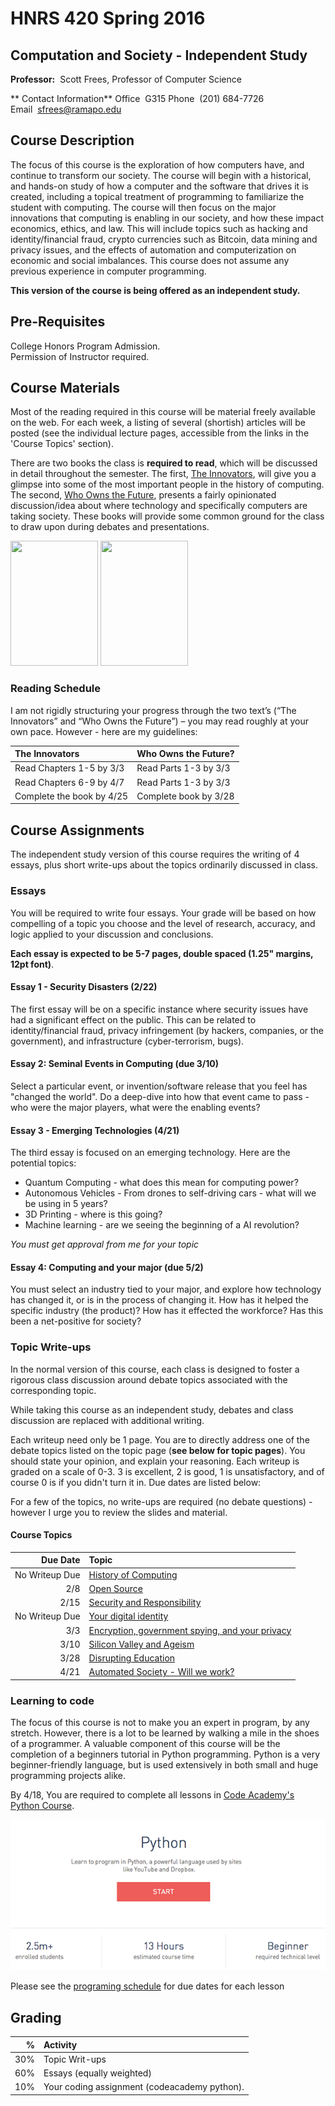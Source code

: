 # HNRS 420 Spring 2016
## Computation and Society - Independent Study

**Professor:**&nbsp;&nbsp;Scott Frees, Professor of Computer Science

** Contact Information**
Office&nbsp;&nbsp;G315
Phone&nbsp;&nbsp;(201) 684-7726
Email&nbsp;&nbsp;[sfrees@ramapo.edu](mailto:sfrees@ramapo.edu)

## Course Description
The focus of this course is the exploration of how computers have, and continue to transform our society.  The course will begin with a historical, and hands-on study of how a computer and the software that drives it is created, including a topical treatment of programming to familiarize the student with computing.  The course will then focus on the major innovations that computing is enabling in our society, and how these impact economics, ethics, and law.  This will include topics such as hacking and identity/financial fraud, crypto currencies such as Bitcoin, data mining and privacy issues, and the effects of automation and computerization on economic and social imbalances.  This course does not assume any previous experience in computer programming.

**This version of the course is being offered as an independent study.**

## Pre-Requisites

College Honors Program Admission.<br/>
Permission of Instructor required.

## Course Materials
Most of the reading required in this course will be material freely available on the web.  For each week, a listing of several (shortish) articles will be posted (see the individual lecture pages, accessible from the links in the 'Course Topics' section).

There are two books the class is **required to read**, which will be discussed in detail throughout the semester.  The first, [The Innovators](http://www.amazon.com/The-Innovators-Hackers-Geniuses-Revolution/dp/147670869X/ref=br_lf_m_239332_1_4_ttl?ie=UTF8&s=books&pf_rd_p=1953735202&pf_rd_s=center-2&pf_rd_t=1401&pf_rd_i=239332&pf_rd_m=ATVPDKIKX0DER&pf_rd_r=1GM630QHX1T0PM1CW3AB), will give you a glimpse into some of the most important people in the history of computing.  The second, [Who Owns the Future](http://www.amazon.com/exec/obidos/ASIN/1451654960/simonsayscom), presents a fairly opinionated discussion/idea about where technology and specifically computers are taking society.  These books will provide some common ground for the class to draw upon during debates and presentations.

<a href='http://www.amazon.com/The-Innovators-Hackers-Geniuses-Revolution/dp/147670869X/ref=br_lf_m_239332_1_4_ttl?ie=UTF8&s=books&pf_rd_p=1953735202&pf_rd_s=center-2&pf_rd_t=1401&pf_rd_i=239332&pf_rd_m=ATVPDKIKX0DER&pf_rd_r=1GM630QHX1T0PM1CW3AB'><img src='http://ecx.images-amazon.com/images/I/511TrOAlrqL.jpg' height='200' width='140'/></a> <a href='http://www.amazon.com/exec/obidos/ASIN/1451654960/simonsayscom'><img src='http://ecx.images-amazon.com/images/I/51H3Viz7ebL.jpg' height='200' width='140'/></a>

### Reading Schedule
I am not rigidly structuring your progress through the two text’s (“The Innovators” and “Who Owns the Future”) – you may read roughly at your own pace.  However - here are my guidelines:

| The Innovators   | Who Owns the Future?    |
|:------|:--------|
| Read Chapters 1-5 by 3/3|Read Parts 1-3 by 3/3 |
| Read Chapters 6-9 by 4/7|Read Parts 1-3 by 3/3 |
| Complete the book by 4/25|Complete book by 3/28 |

## Course Assignments
The independent study version of this course requires the writing of 4 essays, plus short write-ups about the topics ordinarily discussed in class.  

### Essays
You will be required to write four essays.  Your grade will be based on how compelling of a topic you choose and the level of research, accuracy, and logic applied to your discussion and conclusions.  

**Each essay is expected to be 5-7 pages, double spaced (1.25" margins, 12pt font)**.

#### Essay 1 - Security Disasters (2/22)
The first essay will be on a specific instance where security issues have had a significant effect on the public.   This can be related to identity/financial fraud, privacy infringement (by hackers, companies, or the government), and infrastructure (cyber-terrorism, bugs).  

#### Essay 2:  Seminal Events in Computing (due 3/10)
Select a particular event, or invention/software release that you feel has "changed the world".  Do a deep-dive into how that event came to pass - who were the major players, what were the enabling events?

#### Essay 3 - Emerging Technologies (4/21)
The third essay is focused on an emerging technology.  Here are the potential topics:

* Quantum Computing - what does this mean for computing power?
* Autonomous Vehicles - From drones to self-driving cars - what will we be using in 5 years?
* 3D Printing - where is this going?
* Machine learning - are we seeing the beginning of a AI revolution?

*You must get approval from me for your topic*

#### Essay 4:  Computing and your major (due 5/2)
You must select an industry tied to your major, and explore how technology has changed it, or is in the process of changing it.  How has it helped the specific industry (the product)?  How has it effected the workforce?  Has this been a net-positive for society?  

### Topic Write-ups
In the normal version of this course, each class is designed to foster a rigorous class discussion around debate topics associated with the corresponding topic.

While taking this course as an independent study, debates and class discussion are replaced with additional writing.

Each writeup need only be 1 page.  You are to directly address one of the debate topics listed on the topic page (**see below for topic pages**).  You should state your opinion, and explain your reasoning.  Each writeup is graded on a scale of 0-3.  3 is excellent, 2 is good, 1 is unsatisfactory, and of course 0 is if you didn't turn it in.  Due dates are listed below:

For a few of the topics, no write-ups are required (no debate questions) - however I urge you to review the slides and material.

#### Course Topics
| Due Date | Topic
|------------------:|:---------------
|No Writeup Due| [History of Computing](lect01.html)
|2/8| [Open Source](lect03.html)
|2/15| [Security and Responsibility](lect04.html)
|No Writeup Due| [Your digital identity](lect05.html)
|3/3| [Encryption, government spying, and your privacy](lect06.html)
|3/10| [Silicon Valley and Ageism](lect07.html)
|3/28| [Disrupting Education](lect08.html)
|4/21| [Automated Society - Will we work?](lect11.html)

### Learning to code
The focus of this course is not to make you an expert in program, by any stretch.  However, there is a lot to be learned by walking a mile in the shoes of a programmer.  A valuable component of this course will be the completion
of a beginners tutorial in Python programming.  Python is a very beginner-friendly language, but is used extensively in both small and huge programming projects alike.

By 4/18, You are required to complete all lessons in [Code Academy's Python Course](http://www.codecademy.com/en/tracks/python).  

<a href='http://www.codecademy.com/en/tracks/python'><img src='capython.png'/></a>

Please see the [programing schedule](programming.html) for due dates for each lesson

## Grading

| % | Activity
|------------------:|:---------------
|30%| Topic Writ-ups
|60%| Essays (equally weighted)
|10%| Your coding assignment (codeacademy python).
